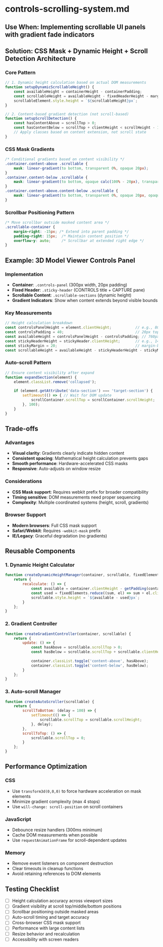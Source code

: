 # controls-scrolling-system.md

## Use When: Implementing scrollable UI panels with gradient fade indicators

## Solution: CSS Mask + Dynamic Height + Scroll Detection Architecture

### Core Pattern
```javascript
// 1. Dynamic height calculation based on actual DOM measurements
function setupDynamicScrollableHeight() {
    const availableHeight = containerHeight - containerPadding;
    const scrollableHeight = availableHeight - fixedHeaderHeight - margins;
    scrollableElement.style.height = `${scrollableHeight}px`;
}

// 2. Content-based gradient detection (not scroll-based)
function setupScrollDetection() {
    const hasContentAbove = scrollTop > 0;
    const hasContentBelow = scrollTop + clientHeight < scrollHeight - 1;
    // Apply classes based on content extension, not scroll state
}
```

### CSS Mask Gradients
```css
/* Conditional gradients based on content visibility */
.container.content-above .scrollable {
    mask: linear-gradient(to bottom, transparent 0%, opaque 20px);
}
.container.content-below .scrollable {
    mask: linear-gradient(to bottom, opaque calc(100% - 20px), transparent 100%);
}
.container.content-above.content-below .scrollable {
    mask: linear-gradient(to bottom, transparent 0%, opaque 20px, opaque calc(100% - 20px), transparent 100%);
}
```

### Scrollbar Positioning Pattern
```css
/* Move scrollbar outside masked content area */
.scrollable-container {
    margin-right: -15px; /* Extend into parent padding */
    padding-right: 15px;  /* Maintain content position */
    overflow-y: auto;     /* Scrollbar at extended right edge */
}
```

## Example: 3D Model Viewer Controls Panel

### Implementation
- **Container**: `.controls-panel` (300px width, 20px padding)
- **Fixed Header**: `.sticky-header` (CONTROLS title + CAPTURE pane)  
- **Scrollable Content**: `.scrollable-sections` (dynamic height)
- **Gradient Indicators**: Show when content extends beyond visible bounds

### Key Measurements
```javascript
// Height calculation breakdown
const controlsPanelHeight = element.clientHeight;           // e.g., 800px
const controlsPadding = 40;                                 // 20px top + 20px bottom  
const availableHeight = controlsPanelHeight - controlsPadding; // 760px
const stickyHeaderHeight = stickyHeader.clientHeight;       // e.g., 140px
const stickyMargin = 20;                                    // margin-bottom
const scrollableHeight = availableHeight - stickyHeaderHeight - stickyMargin; // 600px
```

### Auto-scroll Pattern
```javascript
// Ensure content visibility after expand
function expandSection(element) {
    element.classList.remove('collapsed');
    
    if (element.getAttribute('data-section') === 'target-section') {
        setTimeout(() => { // Wait for DOM update
            scrollContainer.scrollTop = scrollContainer.scrollHeight;
        }, 100);
    }
}
```

## Trade-offs

### Advantages
- **Visual clarity**: Gradients clearly indicate hidden content
- **Consistent spacing**: Mathematical height calculation prevents gaps
- **Smooth performance**: Hardware-accelerated CSS masks
- **Responsive**: Auto-adjusts on window resize

### Considerations  
- **CSS Mask support**: Requires webkit prefix for broader compatibility
- **Timing sensitive**: DOM measurements need proper sequencing
- **Complexity**: Multiple coordinated systems (height, scroll, gradients)

### Browser Support
- **Modern browsers**: Full CSS mask support
- **Safari/Webkit**: Requires `-webkit-mask` prefix
- **IE/Legacy**: Graceful degradation (no gradients)

## Reusable Components

### 1. Dynamic Height Calculator
```javascript
function createDynamicHeightManager(container, scrollable, fixedElements) {
    return {
        recalculate: () => {
            const available = container.clientHeight - getPadding(container);
            const used = fixedElements.reduce((sum, el) => sum + el.clientHeight + getMargins(el), 0);
            scrollable.style.height = `${available - used}px`;
        }
    };
}
```

### 2. Gradient Controller
```javascript  
function createGradientController(container, scrollable) {
    return {
        update: () => {
            const hasAbove = scrollable.scrollTop > 0;
            const hasBelow = scrollable.scrollTop + scrollable.clientHeight < scrollable.scrollHeight - 1;
            
            container.classList.toggle('content-above', hasAbove);
            container.classList.toggle('content-below', hasBelow);
        }
    };
}
```

### 3. Auto-scroll Manager
```javascript
function createAutoScroller(scrollable) {
    return {
        scrollToBottom: (delay = 100) => {
            setTimeout(() => {
                scrollable.scrollTop = scrollable.scrollHeight;
            }, delay);
        },
        scrollToTop: () => {
            scrollable.scrollTop = 0;
        }
    };
}
```

## Performance Optimization

### CSS
- Use `transform3d(0,0,0)` to force hardware acceleration on mask elements
- Minimize gradient complexity (max 4 stops)
- Use `will-change: scroll-position` on scroll containers

### JavaScript
- Debounce resize handlers (300ms minimum)
- Cache DOM measurements when possible  
- Use `requestAnimationFrame` for scroll-dependent updates

### Memory
- Remove event listeners on component destruction
- Clear timeouts in cleanup functions
- Avoid retaining references to DOM elements

## Testing Checklist
- [ ] Height calculation accuracy across viewport sizes
- [ ] Gradient visibility at scroll top/middle/bottom positions  
- [ ] Scrollbar positioning outside masked areas
- [ ] Auto-scroll timing and target accuracy
- [ ] Cross-browser CSS mask support
- [ ] Performance with large content lists
- [ ] Resize behavior and recalculation
- [ ] Accessibility with screen readers